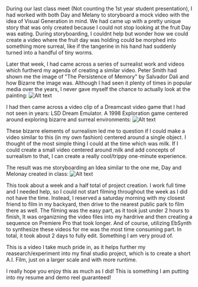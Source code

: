 During our last class meet (Not counting the 1st year student presentation), I had worked with both Day and Melany to storyboard a mock video with the idea of Visual Generation in mind. We had came up with a pretty unique story that was only created because I could not stop looking at the fruit Day was eating. During storyboarding, I couldnt help but wonder how we could create a video where the fruit day was holding could be morphed into something more surreal, like if the tangerine in his hand had suddenly turned into a handful of tiny worms. 

Later that week, I had came across a series of surrealist work and videos which furtherd my agenda of creating a similar video. Peter Smith had shown me the image of "The Persistence of Memory" by Salvador Dali and how Bizarre the image was. Although I had seen it plenty of times in popular media over the years, I never gave myself the chance to actually look at the painting: 
![Alt text](../../../../../Downloads/the-persistence-of-memory-1931.jpg!Large.jpg)

I had then came across a video clip of a Dreamcast video game that I had not seen in years: LSD Dream Emulator. A 1998 Exploration game centered around exploring bizarre and surreal environments: 
![Alt text](../../../../../Downloads/lsd.jpg)

These bizarre elements of surrealism led me to question if I could make a video similar to this (in my own fashion) centered around a single object. I thought of the most simple thing I could at the time which was milk. If I could create a small video centered around milk and add concepts of surrealism to that, I can create a really cool/trippy one-minute experience. 

The result was me storyboarding an Idea similar to the one me, Day and Melonay created in class:
![Alt text](Photos/Resources/Storyboarding.png)

This took about a week and a half total of project creation. I work full time and I needed help, so I could not start filming throughout the week as I did not have the time. Instead, I reserved a saturday morning with my closest friend to film in my backyard, then drive to the nearest public park to film there as well. The filming was the easy part, as it took just under 2 hours to finish, It was organizning the video files into my hardrive and then creating a sequence on Premiere Pro that took longer. And of course, utilizing EbSynth to synthesize these videos for me was the most time consuming part. In total, it took about 2 days to fully edit. Something I am very proud of. 

This is a video I take much pride in, as it helps further my reasearch/experiment into my final studio project, which is to create a short A.I. Film, just on a larger scale and with more runtime. 

I really hope you enjoy this as much as I did! This is something I am putting into my resume and demo reel guaranteed! 